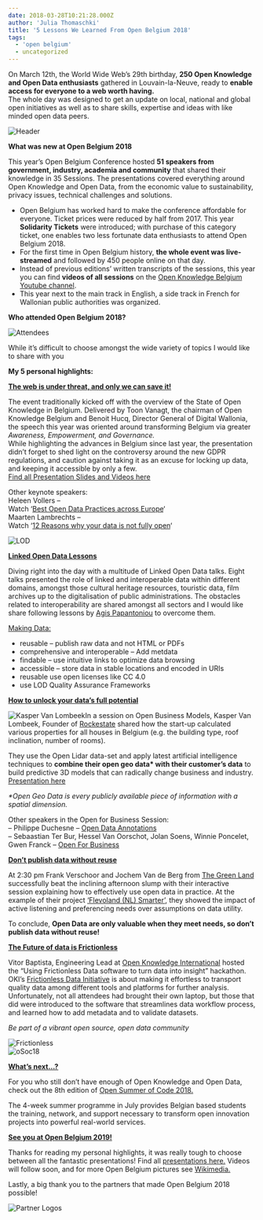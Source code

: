 ```yaml
---
date: 2018-03-28T10:21:28.000Z
author: 'Julia Thomaschki'
title: '5 Lessons We Learned From Open Belgium 2018'
tags:
  - 'open belgium'
  - uncategorized
---
```


On March 12th, the World Wide Web’s 29th birthday, **250 Open Knowledge and Open Data enthusiasts** gathered in Louvain-la-Neuve, ready to **enable access for everyone to a web worth having.**  
The whole day was designed to get an update on local, national and global open initiatives as well as to share skills, expertise and ideas with like minded open data peers.

![Header](Presentation.png)

**What was new at Open Belgium 2018**

This year’s Open Belgium Conference hosted **51 speakers from government, industry, academia and community** that shared their knowledge in 35 Sessions. The presentations covered everything around Open Knowledge and Open Data, from the economic value to sustainability, privacy issues, technical challenges and solutions.

- Open Belgium has worked hard to make the conference affordable for everyone. Ticket prices were reduced by half from 2017. This year **Solidarity Tickets** were introduced; with purchase of this category ticket, one enables two less fortunate data enthusiasts to attend Open Belgium 2018.
- For the first time in Open Belgium history, **the whole event was live-streamed** and followed by 450 people online on that day.
- Instead of previous editions’ written transcripts of the sessions, this year you can find **videos of all sessions** on the [Open Knowledge Belgium Youtube channel](https://www.youtube.com/channel/UCXSJAzi8EW3PXBBrYJTDSOw).
- This year next to the main track in English, a side track in French for Wallonian public authorities was organized.

**Who attended Open Belgium 2018?**

![Attendees](attendees.png)

While it’s difficult to choose amongst the wide variety of topics I would like to share with you

**My 5 personal highlights:**

**<span style="text-decoration: underline">The web is under threat, and only we can save it!</span>**

The event traditionally kicked off with the overview of the State of Open Knowledge in Belgium. Delivered by Toon Vanagt, the chairman of Open Knowledge Belgium and Benoit Hucq, Director General of Digital Wallonia, the speech this year was oriented around transforming Belgium via greater _Awareness, Empowerment, and Governance._  
While highlighting the advances in Belgium since last year, the presentation didn’t forget to shed light on the controversy around the new GDPR regulations, and caution against taking it as an excuse for locking up data, and keeping it accessible by only a few.  
[Find all Presentation Slides and Videos here](http://2018.openbelgium.be/presentations)

Other keynote speakers:  
Heleen Vollers –  
Watch ‘[Best Open Data Practices across Europe](https://www.youtube.com/watch?v=HRg4pOtF3EI&feature=youtu.be)‘  
Maarten Lambrechts –  
Watch ‘[12 Reasons why your data is not fully open](https://www.youtube.com/watch?v=Ntszj4YHUUw&feature=youtu.be)‘

![LOD](LOD.png)

**<span style="text-decoration: underline">Linked Open Data Lessons</span>**

Diving right into the day with a multitude of Linked Open Data talks. Eight talks presented the role of linked and interoperable data within different domains, amongst those cultural heritage resources, touristic data, film archives up to the digitalisation of public administrations. The obstacles related to interoperability are shared amongst all sectors and I would like share following lessons by [Agis Papantoniou](https://www.slideshare.net/OpenKnowledgeBE/linked-open-data-from-an-industry-perspective) to overcome them.

<span style="text-decoration: underline">Making Data:</span>

- reusable – publish raw data and not HTML or PDFs
- comprehensive and interoperable – Add metdata
- findable – use intuitive links to optimize data browsing
- accessible – store data in stable locations and encoded in URIs
- reusable use open licenses like CC 4.0
- use LOD Quality Assurance Frameworks

<span style="text-decoration: underline">**How to unlock your data’s full potential**</span>

![Kasper Van Lombeek](25902911767_9aca9fa4e1_k.jpg)In a session on Open Business Models, Kasper Van Lombeek, Founder of [Rockestate](https://www.rockestate.be/) shared how the start-up calculated various properties for all houses in Belgium (e.g. the building type, roof inclination, number of rooms).

They use the Open Lidar data-set and apply latest artificial intelligence techniques to **combine their open geo data\* with their customer’s data** to build predictive 3D models that can radically change business and industry. [Presentation here](https://www.slideshare.net/OpenKnowledgeBE/how-we-use-the-massive-open-lidar-dataset-for-the-benfit-of-our-clients)

_\*Open Geo Data is every publicly available piece of information with a spatial dimension._

Other speakers in the Open for Business Session:  
– Philippe Duchesne – [Open Data Annotations](https://www.slideshare.net/OpenKnowledgeBE/building-arguments-on-open-data)  
– Sebaastian Ter Bur, Hessel Van Oorschot, Jolan Soens, Winnie Poncelet, Gwen Franck – [Open For Business ](https://www.slideshare.net/OpenKnowledgeBE/open-for-business-90513028)

**<span style="text-decoration: underline">Don’t publish data without reuse</span>**

At 2:30 pm Frank Verschoor and Jochem Van de Berg from [The Green Land](https://thegreenland.eu/) successfully beat the inclining afternoon slump with their interactive session explaining how to effectively use open data in practice. At the example of their project [‘Flevoland (NL) Smarter’](https://www.slideshare.net/OpenKnowledgeBE/smarter-by-open-data-process-and-practice-in-flevoland-nl), they showed the impact of active listening and preferencing needs over assumptions on data utility.

To conclude, **Open Data are only valuable when they meet needs, so don’t publish data without reuse!**

**<span style="text-decoration: underline">The Future of data is Frictionless</span>**

Vitor Baptista, Engineering Lead at [Open Knowledge International](https://okfn.org/) hosted the “Using Frictionless Data software to turn data into insight” hackathon. OKI’s [Frictionless Data Initiative](https://frictionlessdata.io/) is about making it effortless to transport quality data among different tools and platforms for further analysis.  
Unfortunately, not all attendees had brought their own laptop, but those that did were introduced to the software that streamlines data workflow process, and learned how to add metadata and to validate datasets.

_Be part of a vibrant open source, open data community_

![Frictionless](frictionless-1.png)  
![oSoc18](squarelogo2018.png)

**<span style="text-decoration: underline">What’s next…?</span>**

For you who still don’t have enough of Open Knowledge and Open Data, check out the 8th edition of [Open Summer of Code 2018.](http://2018.summerofcode.be/)

The 4-week summer programme in July provides Belgian based students the training, network, and support necessary to transform open innovation projects into powerful real-world services.

**<span style="text-decoration: underline">See you at Open Belgium 2019!</span>**

Thanks for reading my personal highlights, it was really tough to choose between all the fantastic presentations! Find all [presentations here.](http://2018.openbelgium.be/presentations) Videos will follow soon, and for more Open Belgium pictures see [Wikimedia.](https://commons.wikimedia.org/wiki/Category:Open_Belgium_2018)

Lastly, a big thank you to the partners that made Open Belgium 2018 possible!

![Partner Logos](partners.png)
